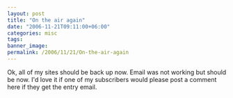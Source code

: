 ```yaml
---
layout: post
title: "On the air again"
date: "2006-11-21T09:11:00+06:00"
categories: misc 
tags: 
banner_image: 
permalink: /2006/11/21/On-the-air-again
---
```


Ok, all of my sites should be back up now. Email was not working but should be now. I'd love it if one of my subscribers would please post a comment here if they get the entry email.